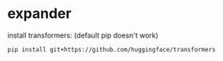# expander

install transformers: (default pip doesn't work)
```bash
pip install git+https://github.com/huggingface/transformers
```

